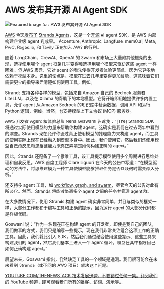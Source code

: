 # AWS 发布其开源 AI Agent SDK

![Featured image for: AWS 发布其开源 AI Agent SDK](https://cdn.thenewstack.io/media/2025/05/da2ae77f-img_6899-edit.7fa451fddc234945b82d58b2daf091ed-1024x576.jpg)

[AWS](https://aws.amazon.com/?utm_content=inline+mention) 今天[发布了](https://aws.amazon.com/blogs/opensource/introducing-strands-agents-an-open-source-ai-agents-sdk/) [Strands Agents](https://strandsagents.com)，这是一个[开源](https://github.com/strands-agents/sdk-python) AI agent SDK，是 AWS 内部构建企业级 agent 的成果。
Accenture, Anthropic, Langfuse, mem0.ai, Meta, PwC, Ragas.io, 和 Tavily 正在加入 AWS 的行列。

随着 LangChain、CrewAI、OpenAI 的 Swarm 和市场上大量的其他框架的出现，选择使用哪个 agent 框架几乎变得和选择用哪个模型来驱动这些 agent 一样困难。但 AWS 表示，它对 agent 的看法使得开发者体验更简单，因为它更多地依赖于模型本身。这里的论点是，模型在过去几年里变得更加智能，这意味着它们需要更少的指导来弄清楚如何使用工具，例如。

Strands 支持各种各样的模型，包括来自 Amazon 自己的 Bedrock 服务和 LiteLLM，以及在 Ollama 的帮助下的本地模型。它将开箱即用地提供许多内置工具，允许 agent 从 Amazon Bedrock 的知识库中检索数据、调用 API 和运行 Python 逻辑，例如。当然，也支持模型上下文协议 (MCP) 服务器。

AWS 开发者 Agent 和体验总监 Neha Goswami 告诉我：“[The] Strands SDK 将通过实际使用模型的力量来帮助你构建 agent。这确实是我们在过去两年中看到的演变。Strands 现在允许你通过真正使用模型的推理能力来构建 agent，而工具的使用实际上现在已经融入到模型本身中。因此，我们使用它，然后我们还使用模型自己的反思和思维链能力来真正弄清楚如何构建正确的 agent。”

因此，Strands 还配备了一个思维工具，该工具提示模型使用多个周期进行思维处理和自我反思。AWS 首席工程师 Clare Liguori 在今天的公告中写道：“在模型驱动的方法中，将思维建模为一种工具使模型能够推理任务是否以及何时需要深入分析。”

还支持多 agent 工具，如 [workflow, graph, and swarm](https://github.com/strands-agents)，尽管今天的公告对此有所淡化。然而，Strands 将能够协调多个 agent 之间的任务并管理 agent 群。

在大多数情况下，使用 Strands 构建 agent 确实非常简单，并且与类似的框架一样，大部分工作都在于编写工具和正确的提示，因为运行 agent 的大部分代码都是样板代码。

Goswami 说：“作为一名现在正在构建 agent 的开发者，即使是我自己的团队，我们做事的方式，我们只是编写一些提示，现在我们非常关注适合这项工作的正确工具。因此，我们将此引入 SDK，然后我们通过结合使用这些提示、这些工具来构建我们的 agent，然后我们基本上进入一个 agent 循环，模型在其中指导自己如何正确构建 agent。”

展望未来，Goswami 指出，仍然缺乏工具的一个领域是遥测。我们很可能会在未来看到 Strands（或不同的 AWS 项目）解决这个问题。

[
YOUTUBE.COM/THENEWSTACK
技术发展迅速，不要错过任何一集。订阅我们的 YouTube
频道，即可观看我们所有的播客、访谈、演示等。
](https://youtube.com/thenewstack?sub_confirmation=1)